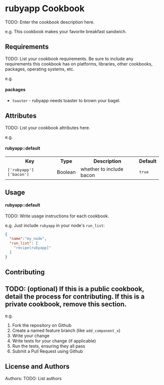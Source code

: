 rubyapp Cookbook
=====================
TODO: Enter the cookbook description here.

e.g.
This cookbook makes your favorite breakfast sandwich.

Requirements
------------
TODO: List your cookbook requirements. Be sure to include any requirements this cookbook has on platforms, libraries, other cookbooks, packages, operating systems, etc.

e.g.
#### packages
- `toaster` - rubyapp needs toaster to brown your bagel.

Attributes
----------
TODO: List your cookbook attributes here.

e.g.
#### rubyapp::default
<table>
  <tr>
    <th>Key</th>
    <th>Type</th>
    <th>Description</th>
    <th>Default</th>
  </tr>
  <tr>
    <td><tt>['rubyapp']['bacon']</tt></td>
    <td>Boolean</td>
    <td>whether to include bacon</td>
    <td><tt>true</tt></td>
  </tr>
</table>

Usage
-----
#### rubyapp::default
TODO: Write usage instructions for each cookbook.

e.g.
Just include `rubyapp` in your node's `run_list`:

```json
{
  "name":"my_node",
  "run_list": [
    "recipe[rubyapp]"
  ]
}
```

Contributing
------------
TODO: (optional) If this is a public cookbook, detail the process for contributing. If this is a private cookbook, remove this section.
-
e.g.
1. Fork the repository on Github
2. Create a named feature branch (like `add_component_x`)
3. Write your change
4. Write tests for your change (if applicable)
5. Run the tests, ensuring they all pass
6. Submit a Pull Request using Github

License and Authors
-------------------
Authors: TODO: List authors
